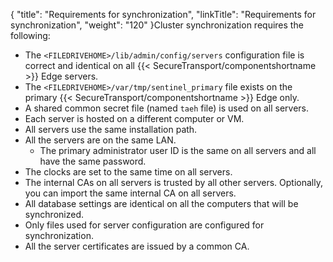 {
    "title": "Requirements for synchronization",
    "linkTitle": "Requirements for synchronization",
    "weight": "120"
}Cluster synchronization requires the following:

-   The `<FILEDRIVEHOME>/lib/admin/config/servers` configuration file is correct and
    identical on all {{< SecureTransport/componentshortname >}} Edge servers.
-   The `<FILEDRIVEHOME>/var/tmp/sentinel_primary` file exists on the primary {{< SecureTransport/componentshortname >}}
    Edge only.
-   A shared common secret file (named `taeh` file) is used on all servers.
-   Each server is hosted on a different computer or VM.
-   All servers use the same installation path.
-   All the servers are on the same LAN.
    -   The primary administrator user ID is the same on all servers and all have the same password.
-   The clocks are set to the same time on all servers.
-   The internal CAs on all servers is trusted by all other servers. Optionally, you can import
    the same internal CA on all servers.
-   All database settings are identical on all the computers that will be synchronized.
-   Only files used for server configuration are configured for synchronization.
-   All the server certificates are issued by a common CA.
